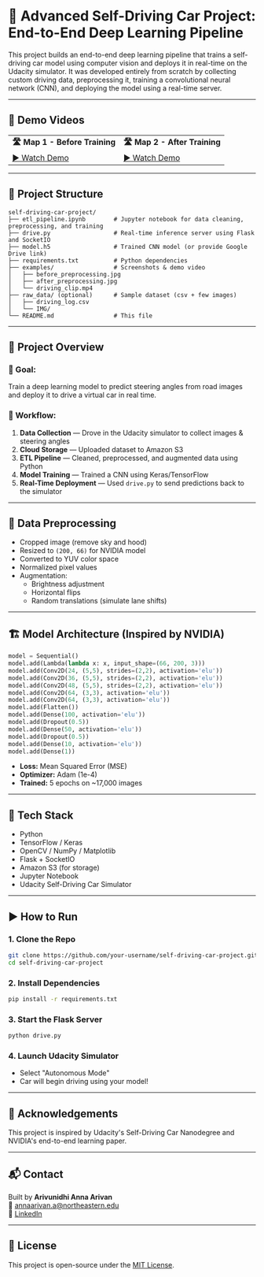 # 🚗 Advanced Self-Driving Car Project: End-to-End Deep Learning Pipeline

This project builds an end-to-end deep learning pipeline that trains a self-driving car model using computer vision and deploys it in real-time on the Udacity simulator. It was developed entirely from scratch by collecting custom driving data, preprocessing it, training a convolutional neural network (CNN), and deploying the model using a real-time server.

---

## 🎥 Demo Videos

<table>
<tr>
<td><strong>🛣️ Map 1 - Before Training</strong></td>
<td><strong>🛣️ Map 2 - After Training</strong></td>
</tr>
<tr>
<td><a href="Map1-Self-Driving-Car (1).mp4">▶️ Watch Demo</a></td>
<td><a href="Map2-Self-driving-car (1).mp4">▶️ Watch Demo</a></td>
</tr>
</table>


---

## 📂 Project Structure

```
self-driving-car-project/
├── etl_pipeline.ipynb        # Jupyter notebook for data cleaning, preprocessing, and training
├── drive.py                  # Real-time inference server using Flask and SocketIO
├── model.h5                  # Trained CNN model (or provide Google Drive link)
├── requirements.txt          # Python dependencies
├── examples/                 # Screenshots & demo video
│   ├── before_preprocessing.jpg
│   ├── after_preprocessing.jpg
│   └── driving_clip.mp4
├── raw_data/ (optional)      # Sample dataset (csv + few images)
│   ├── driving_log.csv
│   └── IMG/
└── README.md                 # This file
```

---

## 🧠 Project Overview

### 🎯 Goal:
Train a deep learning model to predict steering angles from road images and deploy it to drive a virtual car in real time.

### 🔁 Workflow:
1. **Data Collection** — Drove in the Udacity simulator to collect images & steering angles
2. **Cloud Storage** — Uploaded dataset to Amazon S3
3. **ETL Pipeline** — Cleaned, preprocessed, and augmented data using Python
4. **Model Training** — Trained a CNN using Keras/TensorFlow
5. **Real-Time Deployment** — Used `drive.py` to send predictions back to the simulator

---

## 🧪 Data Preprocessing

- Cropped image (remove sky and hood)
- Resized to `(200, 66)` for NVIDIA model
- Converted to YUV color space
- Normalized pixel values
- Augmentation:
  - Brightness adjustment
  - Horizontal flips
  - Random translations (simulate lane shifts)

---

## 🏗️ Model Architecture (Inspired by NVIDIA)

```python
model = Sequential()
model.add(Lambda(lambda x: x, input_shape=(66, 200, 3)))
model.add(Conv2D(24, (5,5), strides=(2,2), activation='elu'))
model.add(Conv2D(36, (5,5), strides=(2,2), activation='elu'))
model.add(Conv2D(48, (5,5), strides=(2,2), activation='elu'))
model.add(Conv2D(64, (3,3), activation='elu'))
model.add(Conv2D(64, (3,3), activation='elu'))
model.add(Flatten())
model.add(Dense(100, activation='elu'))
model.add(Dropout(0.5))
model.add(Dense(50, activation='elu'))
model.add(Dropout(0.5))
model.add(Dense(10, activation='elu'))
model.add(Dense(1))
```

- **Loss:** Mean Squared Error (MSE)
- **Optimizer:** Adam (1e-4)
- **Trained:** 5 epochs on ~17,000 images

---

## 🧰 Tech Stack

- Python
- TensorFlow / Keras
- OpenCV / NumPy / Matplotlib
- Flask + SocketIO
- Amazon S3 (for storage)
- Jupyter Notebook
- Udacity Self-Driving Car Simulator

---

## ▶️ How to Run

### 1. Clone the Repo

```bash
git clone https://github.com/your-username/self-driving-car-project.git
cd self-driving-car-project
```

### 2. Install Dependencies

```bash
pip install -r requirements.txt
```

### 3. Start the Flask Server

```bash
python drive.py
```

### 4. Launch Udacity Simulator
- Select "Autonomous Mode"
- Car will begin driving using your model!

---

## 📝 Acknowledgements
This project is inspired by Udacity's Self-Driving Car Nanodegree and NVIDIA's end-to-end learning paper.

---

## 📬 Contact

Built by **Arivunidhi Anna Arivan**  
📧 annaarivan.a@northeastern.edu  
🔗 [LinkedIn](https://www.linkedin.com/in/arivunidhi-anna-arivan/)  


---

## 📄 License
This project is open-source under the [MIT License](LICENSE).
